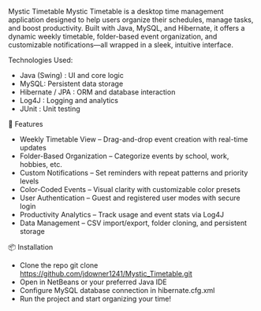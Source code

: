 Mystic Timetable
Mystic Timetable is a desktop time management application designed to help users organize their schedules, manage tasks, and boost productivity. Built with Java, MySQL, and Hibernate, it offers a dynamic weekly timetable, folder-based event organization, and customizable notifications—all wrapped in a sleek, intuitive interface.

Technologies Used:
- Java (Swing) : UI and core logic
- MySQL: Persistent data storage
- Hibernate / JPA : ORM and database interaction
- Log4J :  Logging and analytics
- JUnit : Unit testing

🚀 Features
- Weekly Timetable View – Drag-and-drop event creation with real-time updates
- Folder-Based Organization – Categorize events by school, work, hobbies, etc.
- Custom Notifications – Set reminders with repeat patterns and priority levels
- Color-Coded Events – Visual clarity with customizable color presets
- User Authentication – Guest and registered user modes with secure login
- Productivity Analytics – Track usage and event stats via Log4J
- Data Management – CSV import/export, folder cloning, and persistent storage

📦 Installation
- Clone the repo
git clone https://github.com/jdowner1241/Mystic_Timetable.git
- Open in NetBeans or your preferred Java IDE
- Configure MySQL database connection in hibernate.cfg.xml
- Run the project and start organizing your time!
